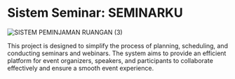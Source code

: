 # Sistem Seminar: SEMINARKU

![SISTEM PEMINJAMAN RUANGAN (3)](https://github.com/nabilland/webinar/assets/87643077/937c809f-ef52-4b4e-a324-49d8e36fe7c6)

This project is designed to simplify the process of planning, scheduling, and conducting seminars and webinars. The system aims to provide an efficient platform for event organizers, speakers, and participants to collaborate effectively and ensure a smooth event experience.
